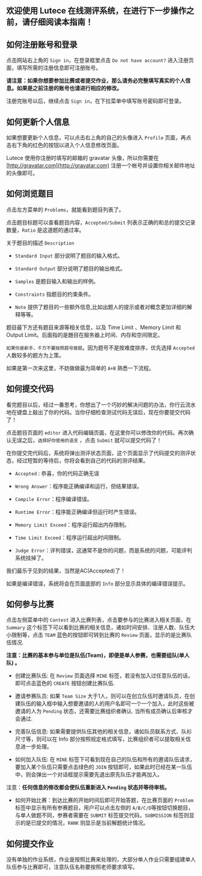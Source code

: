 
欢迎使用 Lutece 在线测评系统，在进行下一步操作之前，请仔细阅读本指南！
------

## 如何注册账号和登录
点击网站右上角的 `Sign in`，在登录框里点击 `Do not have account?` 进入注册页面，填写所需的注册信息即可注册账号。

**请注意：如果你想要参加比赛或者提交作业，那么请务必完整填写真实的个人信息。如果是之前注册的账号也请进行相应的修改。**

注册完账号以后，继续点击 `Sign in`，在下拉菜单中填写账号密码即可登录。

## 如何更新个人信息
如果想要更新个人信息，可以点击右上角的自己的头像进入 `Profile` 页面，再点击右下角的红色的按钮以进入个人信息修改页面。

Lutece 使用你注册时填写的邮箱的 gravatar 头像，所以你需要在 [http://gravatar.com](http://gravatar.com) 注册一个帐号并设置你相关邮件地址的头像即可。

## 如何浏览题目
点击左方菜单的 `Problems`，就能看到题目列表了。

点击题目标题可以查看题目内容，`Accepted/Submit` 列表示正确的和总的提交记录数量，`Ratio` 是这道题的通过率。

关于题目的描述 `Description`

- `Standard Input` 部分说明了题目的输入格式。

- `Standard Output` 部分说明了题目的输出格式。

- `Samples` 是题目输入和输出的样例。

- `Constraints` 指题目的约束条件。

- `Note` 提供了题目的一些额外信息,比如出题人的提示或者对概念更加详细的解释等等。

题目最下方还有题目来源等相关信息，以及 Time Limit 、Memory Limit 和 Output Limit。后面指的是題目在服务器上时间、内存和空间限定。

`如果你是新手，千万不要按照题号做题`。因为题号不是按难度排序，优先选择 `Accepted` 人数较多的题方为上策。

如果是第一次来这里，不妨做做最为简单的 `A+B` 熟悉一下流程。

## 如何提交代码
看完题目以后，经过一番思考，你想出了一个巧妙的解决问题的办法，你行云流水地在键盘上敲出了你的代码。当你仔细检查测试代码无误后，现在你要提交代码了！

点击题目页面的 `editor` 进入代码编辑页面，在这里你可以修改你的代码。再次确认无误之后，`选择好你使用的语言` ，点击 `Submit` 就可以提交代码了！

在你提交完代码后，系统将弹出测评状态页面，这个页面显示了代码提交的测评状态，经过短暂的等待后，你将会看到自己的代码的测评结果。

- `Accepted` : 恭喜，你的代码正确无误

- `Wrong Answer`：程序能正确编译和运行，但结果错误。

- `Compile Error`：程序编译错误。

- `Runtime Error`：程序能正确编译但运行时产生错误。

- `Memory Limit Exceed`：程序运行超出内存限制。

- `Time Limit Exceed`：程序运行超出时间限制。

- `Judge Error`：评判错误，这通常不是你的问题，而是系统的问题，可能评判系统挂掉了。

我们最乐于见到的结果，当然是AC(Accepted)了！

如果是编译错误，系统将会在页面底部的 `Info` 部分显示具体的编译错误提示。 

## 如何参与比赛
点击左侧菜单中的 `Contest` 进入比赛列表，点击要参与的比赛进入相关页面，在 `Summary` 这个标签下可以看到比赛的相关信息，诸如时间安排、注册人数、队伍大小限制等，点击 `TEAM` 蓝色的按钮即可转到比赛的 `Review` 页面，显示的是比赛队伍情况.

**注意：比赛的基本参与单位是队伍(Team)，即便是单人参赛，也需要组队(单人队) 。**

- 创建比赛队伍: 在 `Review` 页面选择 `MINE` 标签，若没有加入过任意队伍的话，即可点击蓝色的 `CREATE` 按钮创建比赛队伍.

- 邀请参赛队员: 如果 `Team Size` 大于1人，则可以在创立队伍时邀请队员，在创建队伍的输入框中输入想要邀请的人的用户名即可一个一个加入，此时这些被邀请的人为 `Pending` 状态，还需要比赛组织者确认. 当所有成员确认后审核才会通过.

- 完善队伍信息: 如果需要提供队伍其他的相关信息，诸如队员联系方式、队衫尺寸等，则可以在 Info 部分按照规定格式填写，比赛组织者可以提取相关信息进一步处理。

- 如何加入队伍: 在 `MINE` 标签下可看到现在自己的队伍和所有的邀请队伍请求，要加入某个队伍只需要点击绿色的 `JOIN` 按钮即可，如果此时已经在某一队伍中，则会弹出一个对话框提示需要先退出原先队伍才能再加入。

注意：**任何信息的修改都会使队伍重新进入 `Pending` 状态并等待审核。**

- 如何开始比赛：到达比赛的开始时间后即可开始答题，在比赛页面的 `Problem` 标签中显示有所有参赛题目，用户可以点击左侧的 `A/B/C/D`等按钮切换题目，与单人做题不同，参赛者需要在 `SUBMIT` 标签提交代码，`SUBMISSION` 标签则显示的是已提交的情况，`RANK` 则显示是当前解题统计情况。

## 如何提交作业
没有单独的作业系统，作业是按照比赛来处理的，大部分单人作业只需要组建单人队伍参与比赛即可，注意队伍名称要按照老师要求填写。